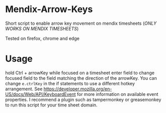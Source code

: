 # Mendix-Arrow-Keys
Short script to enable arrow key movement on mendix timesheets (*ONLY WORKS ON MENDIX TIMESHEETS*)

Tested on firefox, chrome and edge

# Usage 
hold Ctrl + arrowKey while focused on a timesheet enter field to change focused field to the field matching the direction of the arrowKey.
You can change `e.ctrlKey` in the if statements to use a different hotkey arrangement. See https://developer.mozilla.org/en-US/docs/Web/API/KeyboardEvent for more information on available event properties. I recommend a plugin such as tampermonkey or greasemonkey to run this script for your time sheet domain.
